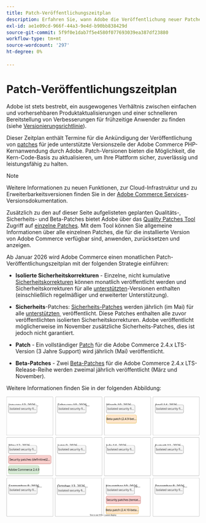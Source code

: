 ```yaml
---
title: Patch-Veröffentlichungszeitplan
description: Erfahren Sie, wann Adobe die Veröffentlichung neuer Patches und Sicherheitskorrekturen für Adobe Commerce plant.
exl-id: ae1e09cd-966f-44a3-9e4d-b90bb838429d
source-git-commit: 5f9f0e1dab7f5e4580f077693039ea387df23880
workflow-type: tm+mt
source-wordcount: '297'
ht-degree: 0%

---
```



# Patch-Veröffentlichungszeitplan

Adobe ist stets bestrebt, ein ausgewogenes Verhältnis zwischen einfachen und vorhersehbaren Produktaktualisierungen und einer schnelleren Bereitstellung von Verbesserungen für frühzeitige Anwender zu finden (siehe [Versionierungsrichtlinie](versioning-policy.md)).

Dieser Zeitplan enthält Termine für die Ankündigung der Veröffentlichung von [patches](versioning-policy.md#patch-release) für jede unterstützte Versionszeile der Adobe Commerce PHP-Kernanwendung durch Adobe. Patch-Versionen bieten die Möglichkeit, die Kern-Code-Basis zu aktualisieren, um Ihre Plattform sicher, zuverlässig und leistungsfähig zu halten.

>[!NOTE]
>
>Weitere Informationen zu neuen Funktionen, zur Cloud-Infrastruktur und zu Erweiterbarkeitsversionen finden Sie in der [Adobe Commerce Services](https://experienceleague.adobe.com/en/docs/commerce/user-guides/release-information/release-notes-all)-Versionsdokumentation.

Zusätzlich zu den auf dieser Seite aufgelisteten geplanten Qualitäts-, Sicherheits- und Beta-Patches bietet Adobe über das [Quality Patches Tool](versioning-policy.md#individual-patch) Zugriff auf [einzelne Patches](../tools/quality-patches-tool/usage.md). Mit dem Tool können Sie allgemeine Informationen über alle einzelnen Patches, die für die installierte Version von Adobe Commerce verfügbar sind, anwenden, zurücksetzen und anzeigen.

Ab Januar 2026 wird Adobe Commerce einen monatlichen Patch-Veröffentlichungszeitplan mit der folgenden Strategie einführen:

- **Isolierte Sicherheitskorrekturen** - Einzelne, nicht kumulative [Sicherheitskorrekturen](versioning-policy.md#isolated-patch) können monatlich veröffentlicht werden und Sicherheitskorrekturen für alle [unterstützten](lifecycle-policy.md)-Versionen enthalten (einschließlich regelmäßiger und erweiterter Unterstützung).

- **Sicherheits**-Patches: [Sicherheits-Patches](versioning-policy.md#security-patch-release) werden jährlich (im Mai) für alle [unterstützten &#x200B;](lifecycle-policy.md) veröffentlicht. Diese Patches enthalten alle zuvor veröffentlichten isolierten Sicherheitskorrekturen. Adobe veröffentlicht möglicherweise im November zusätzliche Sicherheits-Patches, dies ist jedoch nicht garantiert.

- **Patch** - Ein vollständiger [Patch](versioning-policy.md#patch-release) für die Adobe Commerce 2.4.x LTS-Version (3 Jahre Support) wird jährlich (Mai) veröffentlicht.

- **Beta-Patches** - Zwei [Beta-Patches](versioning-policy.md#beta-patch-release) für die Adobe Commerce 2.4.x LTS-Release-Reihe werden zweimal jährlich veröffentlicht (März und November).

Weitere Informationen finden Sie in der folgenden Abbildung:

![Adobe Commerce-Veröffentlichungskalender 2026](../assets/release/release-calendar.drawio.svg)
